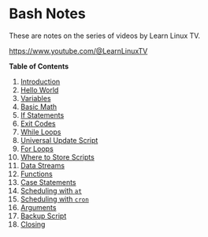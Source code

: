 # Bash Notes

These are notes on the series of videos by Learn Linux TV.

https://www.youtube.com/@LearnLinuxTV

**Table of Contents**  

1. [Introduction](01-introduction.md)
1. [Hello World](02-hello-world.md)
1. [Variables](03-variables.md)
1. [Basic Math](04-basic-math.md)
1. [If Statements](05-if.md)
1. [Exit Codes](06-exit-codes.md)
1. [While Loops](07-while.md)
1. [Universal Update Script](08-update-script.md)
1. [For Loops](09-for.md)
1. [Where to Store Scripts](10-where-to-store-scripts.md)
1. [Data Streams](11-data-streams.md)
1. [Functions](12-functions.md)
1. [Case Statements](13-case.md)
1. [Scheduling with `at`](14-scheduling-at.md)
1. [Scheduling with `cron`](15-scheduling-cron.md)
1. [Arguments](16-arguments.md)
1. [Backup Script](17-backup.md)
1. [Closing](18-closing.md)
